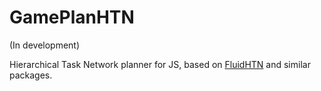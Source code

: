 # GamePlanHTN

(In development)

Hierarchical Task Network planner for JS, based on [FluidHTN](https://github.com/ptrefall/fluid-hierarchical-task-network)
and similar packages.

